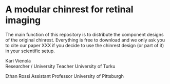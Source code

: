 # A modular chinrest for retinal imaging

The main function of this repository is to distribute the component designs of the original chinrest. Everything is free to download and we only ask you to cite our paper XXX if you decide to use the chinrest design (or part of it) in your scientific setup.

Kari Vienola  
Researcher / University Teacher
University of Turku

Ethan Rossi
Assistant Professor
University of Pittsburgh
